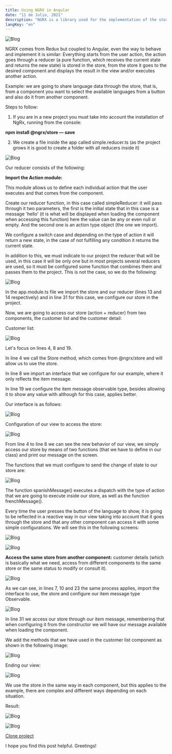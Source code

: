 ```yaml
---
title: Using NGRX in Angular
date: "11 de Julio, 2021"
description: "NGRX is a library used for the implementation of the store in Angular."
langKey: "en"
---
```

![Blog](./images/1.png)

NGRX comes from Redux but coupled to Angular, even the way to behave and implement it is similar: Everything starts from the user action, the action goes through a reducer (a pure function, which receives the current state and returns the new state) is stored in the store, from the store it goes to the desired component and displays the result in the view and/or executes another action.

Example: we are going to share language data through the store, that is, from a component you want to select the available languages from a button and also do it from another component.

Steps to follow: 

1. If you are in a new project you must take into account the installation of NgRx, running from the console:

**npm install @ngrx/store — save**

2. We create a file inside the app called simple.reducer.ts (as the project grows it is good to create a folder with all reducers inside it)

![Blog](./images/2.png)

Our reducer consists of the following:

**Import the Action module:** 

This module allows us to define each individual action that the user executes and that comes from the component.

Create our reducer function, in this case called simpleReducer: it will pass through it two parameters, the first is the initial state that in this case is a message 'hello' (it is what will be displayed when loading the component when accessing this function) here the value can be any or even null or empty. And the second one is an action type object (the one we import).

We configure a switch case and depending on the type of action it will return a new state, in the case of not fulfilling any condition it returns the current state.

In addition to this, we must indicate to our project the reducer that will be used, in this case it will be only one but in most projects several reducers are used, so it must be configured some function that combines them and passes them to the project. This is not the case, so we do the following:

![Blog](./images/3.png)

In the app.module.ts file we import the store and our reducer (lines 13 and 14 respectively) and in line 31 for this case, we configure our store in the project.

Now, we are going to access our store (action + reducer) from two components, the customer list and the customer detail:

Customer list:

![Blog](./images/4.png)

Let's focus on lines 4, 8 and 19.

In line 4 we call the Store method, which comes from @ngrx/store and will allow us to use the store.

In line 8 we import an interface that we configure for our example, where it only reflects the item message.

In line 19 we configure the item message observable type, besides allowing it to show any value with <any> although for this case, <string> applies better.

Our interface is as follows:

![Blog](./images/5.png)

Configuration of our view to access the store:

![Blog](./images/6.png)

From line 4 to line 8 we can see the new behavior of our view, we simply access our store by means of two functions (that we have to define in our class) and print our message on the screen.

The functions that we must configure to send the change of state to our store are:

![Blog](./images/7.png)

The function spanishMessage() executes a dispatch with the type of action that we are going to execute inside our store, as well as the function frenchMessage().

Every time the user presses the button of the language to show, it is going to be reflected in a reactive way in our view taking into account that it goes through the store and that any other component can access it with some simple configurations. We will see this in the following screens:

![Blog](./images/8.png)

![Blog](./images/9.png)

**Access the same store from another component:** customer details (which is basically what we need, access from different components to the same store or the same status to modify or consult it).

![Blog](./images/10.png)

As we can see, in lines 7, 10 and 23 the same process applies, import the interface to use, the store and configure our item message type Observable.

![Blog](./images/11.png)

In line 31 we access our store through our item message, remembering that when configuring it from the constructor we will have our message available when loading the component.

We add the methods that we have used in the customer list component as shown in the following image:

![Blog](./images/12.png)

Ending our view:

![Blog](./images/13.png)

We use the store in the same way in each component, but this applies to the example, there are complex and different ways depending on each situation.

Result:

![Blog](./images/14.png)

![Blog](./images/15.png)

<a href="https://github.com/Alejandro04/AngularProject" target="_blank">Clone project</a>

I hope you find this post helpful. Greetings!


